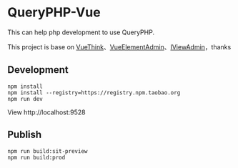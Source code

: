 ﻿# QueryPHP-Vue #

This can help php development to use QueryPHP.

This project is base on [VueThink](https://github.com/honraytech/VueThink)、[VueElementAdmin](https://github.com/PanJiaChen/vue-element-admin)、[IViewAdmin](https://github.com/iview/iview-admin)，thanks

## Development
```bas
npm install
npm install --registry=https://registry.npm.taobao.org
npm run dev
```
View http://localhost:9528

## Publish
```bash
npm run build:sit-preview
npm run build:prod
```
